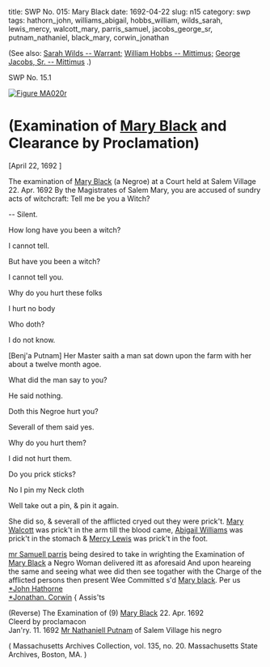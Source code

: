 title: SWP No. 015: Mary Black
date: 1692-04-22
slug: n15
category: swp
tags: hathorn_john, williams_abigail, hobbs_william, wilds_sarah, lewis_mercy, walcott_mary, parris_samuel, jacobs_george_sr, putnam_nathaniel, black_mary, corwin_jonathan




(See also: [Sarah Wilds -- Warrant;](/n3.html#n3.104) [William Hobbs -- Mittimus;](/n2.html#n2.94) [George Jacobs, Sr. -- Mittimus](/n2.html#n2.139) .)

<div markdown class="doc" id="n15.1">

<div class="doc_id">SWP No. 15.1</div>


<span markdown class="figure">[![Figure MA020r](archives/MA135/small/MA020r.jpg)](archives/MA135/large/MA020r.jpg)</span>

# (Examination of [Mary Black](/tag/black_mary.html) and Clearance by Proclamation)

[April 22, 1692 ]

The examination of [Mary Black](/tag/black_mary.html) (a Negroe) at a Court held at Salem Village 22. Apr. 1692  By the Magistrates of Salem
Mary, you are accused of sundry acts of witchcraft: Tell me be  you a Witch?

-- Silent. 

How long have you been a witch? 

I cannot tell. 

But have you been a witch? 

I cannot tell you. 

Why do you hurt these folks 

I hurt no body 

Who doth? 

I do not know. 

[Benj'a Putnam] Her Master saith a man sat down upon the farm with her about a  twelve month agoe.

What did the man say to you? 

He said nothing. 

Doth this Negroe hurt you? 

Severall of them said yes. 

Why do you hurt them? 

I did not hurt them. 

Do you prick sticks? 

No I pin my Neck cloth 

Well take out a pin, & pin it again. 

She did so, & severall of the afflicted cryed out they were prick't.  [Mary Walcott](/tag/walcott_mary.html) was prick't in the arm till the blood came, [Abigail Williams](/tag/williams_abigail.html) was prick't in the stomach & [Mercy Lewis](/tag/lewis_mercy.html) was prick't in  the foot.

[mr Samuell parris](/tag/parris_samuel.html) being desired to take in wrighting the Examination  of [Mary Black](/tag/black_mary.html) a Negro Woman delivered itt as aforesaid 
And upon heareing the same and seeing what wee did then see togather with the  Charge of the afflicted persons then present Wee Committed s'd  [Mary black](/tag/black_mary.html).
                                              Per us [*John Hathorne](/tag/hathorn_john.html)  
                                              [*Jonathan. Corwin](/tag/corwin_jonathan.html) {  Assis'ts 

(Reverse)  The Examination of  (9) [Mary Black](/tag/black_mary.html)  22. Apr. 1692  
Cleerd by proclamacon  
Jan'ry. 11. 1692 
[Mr Nathaniell Putnam](/tag/putnam_nathaniel.html)  of Salem Village 
his negro 

( Massachusetts Archives Collection, vol. 135, no. 20. Massachusetts State Archives, Boston, MA. )

</div>

